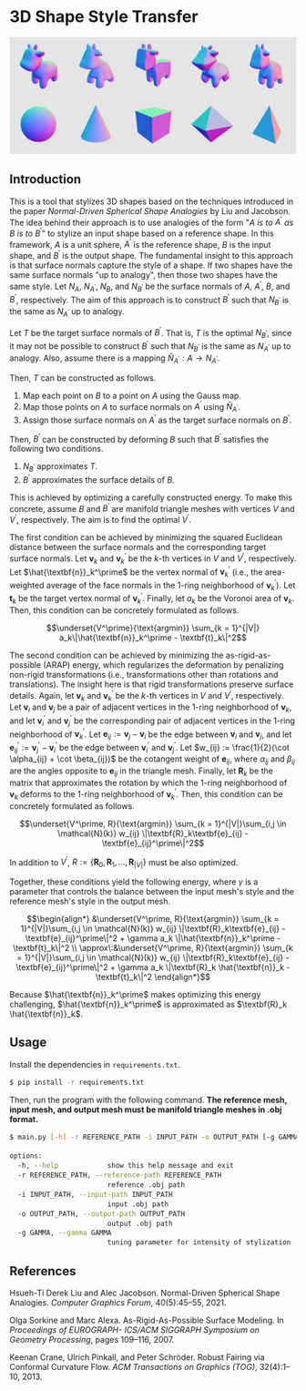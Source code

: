 # 3D Shape Style Transfer

![](README.png)

## Introduction

This is a tool that stylizes 3D shapes based on the techniques introduced in the paper _Normal-Driven Spherical Shape Analogies_ by Liu and Jacobson. The idea behind their approach is to use analogies of the form "$`A`$ _is to_ $`A^\prime`$ _as_ $`B`$ _is to_ $`B^\prime`$" to stylize an input shape based on a reference shape. In this framework, $`A`$ is a unit sphere, $`A^\prime`$ is the reference shape, $`B`$ is the input shape, and $`B^\prime`$ is the output shape. The fundamental insight to this approach is that surface normals capture the style of a shape. If two shapes have the same surface normals "up to analogy", then those two shapes have the same style. Let $`N_A`$, $`N_{A^\prime}`$, $`N_B`$, and $`N_{B^\prime}`$ be the surface normals of $`A`$, $`A^\prime`$, $`B`$, and $`B^\prime`$, respectively. The aim of this approach is to construct $`B^\prime`$ such that $`N_{B^\prime}`$ is the same as $`N_{A^\prime}`$ up to analogy.

Let $`T`$ be the target surface normals of $`B^\prime`$. That is, $`T`$ is the optimal $`N_{B^\prime}`$, since it may not be possible to construct $`B^\prime`$ such that $`N_{B^\prime}`$ is the same as $`N_{A^\prime}`$ up to analogy. Also, assume there is a mapping $`\tilde{N}_{A^\prime} : A \rightarrow N_{A^\prime}`$.

Then, $`T`$ can be constructed as follows.
1. Map each point on $`B`$ to a point on $`A`$ using the Gauss map.
2. Map those points on $`A`$ to surface normals on $`A^\prime`$ using $`\tilde{N}_{A^\prime}`$.
3. Assign those surface normals on $`A^\prime`$ as the target surface normals on $`B^\prime`$.

<!-- The choice of $\tilde{N}_{A^\prime}$ is important. -->

Then, $`B^\prime`$ can be constructed by deforming $`B`$ such that $`B^\prime`$ satisfies the following two conditions.
1. $`N_{B^\prime}`$ approximates $`T`$.
2. $`B^\prime`$ approximates the surface details of $`B`$. 

This is achieved by optimizing a carefully constructed energy. To make this concrete, assume $`B`$ and $`B^\prime`$ are manifold triangle meshes with vertices $`V`$ and $`V^\prime`$, respectively. The aim is to find the optimal $`V^\prime`$.

The first condition can be achieved by minimizing the squared Euclidean distance between the surface normals and the corresponding target surface normals. Let $`\textbf{v}_k`$ and $`\textbf{v}_k^\prime`$ be the $`k`$-th vertices in $`V`$ and $`V^\prime`$, respectively. Let $`\hat{\textbf{n}}_k^\prime`$ be the vertex normal of $`\textbf{v}_k^\prime`$ (i.e., the area-weighted average of the face normals in the 1-ring neighborhood of $`\textbf{v}_k^\prime`$). Let $`\textbf{t}_k`$ be the target vertex normal of $`\textbf{v}_k^\prime`$. Finally, let $`a_k`$ be the Voronoi area of $`\textbf{v}_k`$. Then, this condition can be concretely formulated as follows.

```math
\underset{V^\prime}{\text{argmin}} \sum_{k = 1}^{|V|} a_k\|\hat{\textbf{n}}_k^\prime - \textbf{t}_k\|^2
```

The second condition can be achieved by minimizing the as-rigid-as-possible (ARAP) energy, which regularizes the deformation by penalizing non-rigid transformations (i.e., transformations other than rotations and translations). The insight here is that rigid transformations preserve surface details. Again, let $`\textbf{v}_k`$ and $`\textbf{v}_k^\prime`$ be the $`k`$-th vertices in $`V`$ and $`V^\prime`$, respectively. Let $`\textbf{v}_i`$ and $`\textbf{v}_j`$ be a pair of adjacent vertices in the 1-ring neighborhood of $`\textbf{v}_k`$, and let $`\textbf{v}_i^\prime`$ and $`\textbf{v}_j^\prime`$ be the corresponding pair of adjacent vertices in the 1-ring neighborhood of $`\textbf{v}_k^\prime`$. Let $`\textbf{e}_{ij} := \textbf{v}_j - \textbf{v}_i`$ be the edge between $`\textbf{v}_i`$ and $`\textbf{v}_j`$, and let $`\textbf{e}_{ij}^\prime := \textbf{v}_j^\prime - \textbf{v}_i^\prime`$ be the edge between $`\textbf{v}_i^\prime`$ and $`\textbf{v}_j^\prime`$. Let $`w_{ij} := \frac{1}{2}(\cot \alpha_{ij} + \cot \beta_{ij})`$ be the cotangent weight of $`\textbf{e}_{ij}`$, where $`\alpha_{ij}`$ and $`\beta_{ij}`$ are the angles opposite to $`\textbf{e}_{ij}`$ in the triangle mesh. Finally, let $`\textbf{R}_k`$ be the matrix that approximates the rotation by which the 1-ring neighborhood of $`\textbf{v}_k`$ deforms to the 1-ring neighborhood of $`\textbf{v}_k^\prime`$. Then, this condition can be concretely formulated as follows.

```math
\underset{V^\prime, R}{\text{argmin}} \sum_{k = 1}^{|V|}\sum_{i,j \in \mathcal{N}(k)} w_{ij} \|\textbf{R}_k\textbf{e}_{ij} - \textbf{e}_{ij}^\prime\|^2
```

In addition to $`V^\prime`$, $`R := \{\textbf{R}_0, \textbf{R}_1, \ldots, \textbf{R}_{|V|}\}`$ must be also optimized.

Together, these conditions yield the following energy, where $`\gamma`$ is a parameter that controls the balance between the input mesh's style and the reference mesh's style in the output mesh.

```math
\begin{align*}
&\underset{V^\prime, R}{\text{argmin}} \sum_{k = 1}^{|V|}\sum_{i,j \in \mathcal{N}(k)} w_{ij} \|\textbf{R}_k\textbf{e}_{ij} - \textbf{e}_{ij}^\prime\|^2 + \gamma a_k \|\hat{\textbf{n}}_k^\prime - \textbf{t}_k\|^2 \\
\approx\:&\underset{V^\prime, R}{\text{argmin}} \sum_{k = 1}^{|V|}\sum_{i,j \in \mathcal{N}(k)} w_{ij} \|\textbf{R}_k\textbf{e}_{ij} - \textbf{e}_{ij}^\prime\|^2 + \gamma a_k \|\textbf{R}_k \hat{\textbf{n}}_k - \textbf{t}_k\|^2
\end{align*}
```

Because $`\hat{\textbf{n}}_k^\prime`$ makes optimizing this energy challenging, $`\hat{\textbf{n}}_k^\prime`$ is approximated as $`\textbf{R}_k \hat{\textbf{n}}_k`$. 

## Usage

Install the dependencies in `requirements.txt`.

```bash
$ pip install -r requirements.txt
```

Then, run the program with the following command. **The reference mesh, input mesh, and output mesh must be manifold triangle meshes in .obj format.**

```bash
$ main.py [-h] -r REFERENCE_PATH -i INPUT_PATH -o OUTPUT_PATH [-g GAMMA]

options:
  -h, --help            show this help message and exit
  -r REFERENCE_PATH, --reference-path REFERENCE_PATH
                        reference .obj path
  -i INPUT_PATH, --input-path INPUT_PATH
                        input .obj path
  -o OUTPUT_PATH, --output-path OUTPUT_PATH
                        output .obj path
  -g GAMMA, --gamma GAMMA
                        tuning parameter for intensity of stylization
```

## References

Hsueh-Ti Derek Liu and Alec Jacobson. Normal-Driven Spherical Shape Analogies. _Computer Graphics
Forum_, 40(5):45–55, 2021.

Olga Sorkine and Marc Alexa. As-Rigid-As-Possible Surface Modeling. In _Proceedings of EUROGRAPH-
ICS/ACM SIGGRAPH Symposium on Geometry Processing_, pages 109–116, 2007.

Keenan Crane, Ulrich Pinkall, and Peter Schröder. Robust Fairing via Conformal Curvature Flow. _ACM
Transactions on Graphics (TOG)_, 32(4):1–10, 2013.

<!--
TODO:
* better Voronoi area approximation
* mean curvature flow
* standardize $\lambda$?
* maybe vectorize local step even more?
-->
